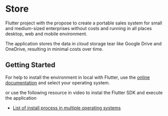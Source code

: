 # Store

Flutter project with the propose to create a portable sales system for small and medium-sized enterprises without costs and running in all places desktop, web and mobile environment.

The application stores the data in cloud storage tear like Google Drive and OneDrive, resulting in minimal costs over time.

## Getting Started

For help to install the environment in local with Flutter, use the [online documentation](https://docs.flutter.dev/get-started/install) and select your operating system.

or use the following resource in video to instal the Flutter SDK and execute the application  

- [List of install process in multiple operating systems](https://www.youtube.com/watch?v=W9clR_Wg3ho&list=PLCKuOXG0bPi3xBRYOmcfoqrchgRJOafo9)

